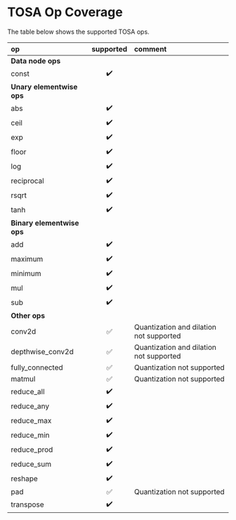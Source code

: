 # TOSA Op Coverage

The table below shows the supported TOSA ops.

| op                    | supported          | comment |
| :-------------------- |:------------------:| :------ |
| **Data node ops**
| const                 | :heavy_check_mark: | |
| **Unary elementwise ops**
| abs                   | :heavy_check_mark: | |
| ceil                  | :heavy_check_mark: | |
| exp                   | :heavy_check_mark: | |
| floor                 | :heavy_check_mark: | |
| log                   | :heavy_check_mark: | |
| reciprocal            | :heavy_check_mark: | |
| rsqrt                 | :heavy_check_mark: | |
| tanh                  | :heavy_check_mark: | |
| **Binary elementwise ops**
| add                   | :heavy_check_mark: | |
| maximum               | :heavy_check_mark: | |
| minimum               | :heavy_check_mark: | |
| mul                   | :heavy_check_mark: | |
| sub                   | :heavy_check_mark: | |
| **Other ops**
| conv2d                | :white_check_mark: | Quantization and dilation not supported |
| depthwise_conv2d      | :white_check_mark: | Quantization and dilation not supported |
| fully_connected       | :white_check_mark: | Quantization not supported |
| matmul                | :white_check_mark: | Quantization not supported |
| reduce_all            | :heavy_check_mark: | |
| reduce_any            | :heavy_check_mark: | |
| reduce_max            | :heavy_check_mark: | |
| reduce_min            | :heavy_check_mark: | |
| reduce_prod           | :heavy_check_mark: | |
| reduce_sum            | :heavy_check_mark: | |
| reshape               | :heavy_check_mark: | |
| pad                   | :white_check_mark: | Quantization not supported |
| transpose             | :heavy_check_mark: | |
